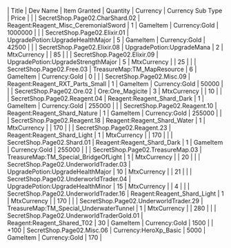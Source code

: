 | Title | Dev Name | Item Granted | Quantity | Currency | Currency Sub Type | Price |
|  | SecretShop.Page02.CharShard.02 | Reagent:Reagent_Misc_CeremonialSword | 1 | GameItem | Currency:Gold | 1000000 |
|  | SecretShop.Page02.Elixir.01 | UpgradePotion:UpgradeHealthMajor | 5 | GameItem | Currency:Gold | 42500 |
|  | SecretShop.Page02.Elixir.08 | UpgradePotion:UpgradeMana | 2 | MtxCurrency |  | 85 |
|  | SecretShop.Page02.Elixir.09 | UpgradePotion:UpgradeStrengthMajor | 5 | MtxCurrency |  | 25 |
|  | SecretShop.Page02.Free.03 | TreasureMap:TM_MapResource | 6 | GameItem | Currency:Gold | 0 |
|  | SecretShop.Page02.Misc.09 | Reagent:Reagent_RXT_Parts_Small | 1 | GameItem | Currency:Gold | 50000 |
|  | SecretShop.Page02.Ore.02 | Ore:Ore_Magicite | 3 | MtxCurrency |  | 10 |
|  | SecretShop.Page02.Reagent.04 | Reagent:Reagent_Shard_Dark | 1 | GameItem | Currency:Gold | 255000 |
|  | SecretShop.Page02.Reagent.10 | Reagent:Reagent_Shard_Nature | 1 | GameItem | Currency:Gold | 255000 |
|  | SecretShop.Page02.Reagent.18 | Reagent:Reagent_Shard_Water | 1 | MtxCurrency |  | 170 |
|  | SecretShop.Page02.Reagent.23 | Reagent:Reagent_Shard_Light | 1 | MtxCurrency |  | 170 |
|  | SecretShop.Page02.Shard.01 | Reagent:Reagent_Shard_Dark | 1 | GameItem | Currency:Gold | 255000 |
|  | SecretShop.Page02.TreasureMap.03 | TreasureMap:TM_Special_BridgeOfLight | 1 | MtxCurrency |  | 20 |
|  | SecretShop.Page02.UnderworldTrader.03 | UpgradePotion:UpgradeHealthMajor | 10 | MtxCurrency |  | 21 |
|  | SecretShop.Page02.UnderworldTrader.04 | UpgradePotion:UpgradeHealthMinor | 15 | MtxCurrency |  | 4 |
|  | SecretShop.Page02.UnderworldTrader.16 | Reagent:Reagent_Shard_Light | 1 | MtxCurrency |  | 170 |
|  | SecretShop.Page02.UnderworldTrader.29 | TreasureMap:TM_Special_UnderwaterTunnel | 1 | MtxCurrency |  | 280 |
|  | SecretShop.Page02.UnderworldTraderGold.01 | Reagent:Reagent_Shared_T02 | 30 | GameItem | Currency:Gold | 1500 |
| +100  | SecretShop.Page02.Misc.06 | Currency:HeroXp_Basic | 5000 | GameItem | Currency:Gold | 170 |
